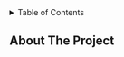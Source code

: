 <!-- TABLE OF CONTENTS -->
<details>
  <summary>Table of Contents</summary>
  <ol>
    <li>
      <a href="#about-the-project">About The Project</a>
      </ul>
      <a href="#getting-started">Getting Started</a>
      </ul>
    </li>
  </ol>
</details>



<!-- ABOUT THE PROJECT -->
## About The Project



